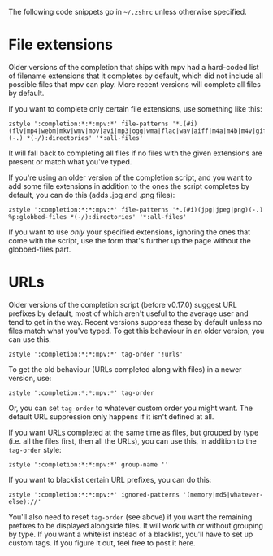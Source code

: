 The following code snippets go in `~/.zshrc` unless otherwise specified.

# File extensions

Older versions of the completion that ships with mpv had a hard-coded list of filename extensions that it completes by default, which did not include all possible files that mpv can play. More recent versions will complete all files by default.

If you want to complete only certain file extensions, use something like this:

    zstyle ':completion:*:*:mpv:*' file-patterns '*.(#i)(flv|mp4|webm|mkv|wmv|mov|avi|mp3|ogg|wma|flac|wav|aiff|m4a|m4b|m4v|gif|ifo)(-.) *(-/):directories' '*:all-files'

It will fall back to completing all files if no files with the given extensions are present or match what you've typed.

If you're using an older version of the completion script, and you want to add some file extensions in addition to the ones the script completes by default, you can do this (adds .jpg and .png files):

    zstyle ':completion:*:*:mpv:*' file-patterns '*.(#i)(jpg|jpeg|png)(-.) %p:globbed-files *(-/):directories' '*:all-files'

If you want to use *only* your specified extensions, ignoring the ones that come with the script, use the form that's further up the page without the globbed-files part.

# URLs

Older versions of the completion script (before v0.17.0) suggest URL prefixes by default, most of which aren't useful to the average user and tend to get in the way. Recent versions suppress these by default unless no files match what you've typed. To get this behaviour in an older version, you can use this:

    zstyle ':completion:*:*:mpv:*' tag-order '!urls'

To get the old behaviour (URLs completed along with files) in a newer version, use:

    zstyle ':completion:*:*:mpv:*' tag-order

Or, you can set `tag-order` to whatever custom order you might want. The default URL suppression only happens if it isn't defined at all.

If you want URLs completed at the same time as files, but grouped by type (i.e. all the files first, then all the URLs), you can use this, in addition to the `tag-order` style:

    zstyle ':completion:*:*:mpv:*' group-name ''

If you want to blacklist certain URL prefixes, you can do this:

    zstyle ':completion:*:*:mpv:*' ignored-patterns '(memory|md5|whatever-else)://'

You'll also need to reset `tag-order` (see above) if you want the remaining prefixes to be displayed alongside files. It will work with or without grouping by type. If you want a whitelist instead of a blacklist, you'll have to set up custom tags. If you figure it out, feel free to post it here.